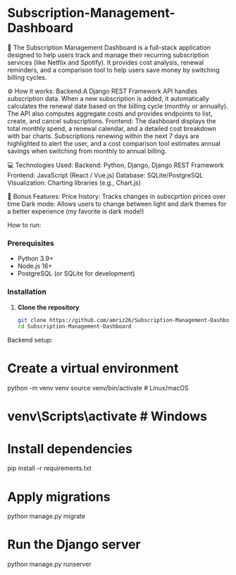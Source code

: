 # Subscription-Management-Dashboard

👾 The Subscription Management Dashboard is a full-stack application designed to help users track and manage their recurring subscription services (like Netflix and Spotify). It provides cost analysis, renewal reminders, and a comparison tool to help users save money by switching billing cycles.

⚙️ How it works:
Backend:A Django REST Framework API handles subscription data. When a new subscription is added, it automatically calculates the renewal date based on the billing cycle (monthly or annually). The API also computes aggregate costs and provides endpoints to list, create, and cancel subscriptions.
Frontend: The dashboard displays the total monthly spend, a renewal calendar, and a detailed cost breakdown with bar charts. Subscriptions renewing within the next 7 days are highlighted to alert the user, and a cost comparison tool estimates annual savings when switching from monthly to annual billing.

💻 Technologies Used:
Backend: Python, Django, Django REST Framework
Frontend: JavaScript (React / Vue.js)
Database: SQLite/PostgreSQL
Visualization: Charting libraries (e.g., Chart.js)

🚀 Bonus Features:
Price history: Tracks changes in subscprtion prices over time
Dark mode: Allows users to change between light and dark themes for a better experience (my favorite is dark mode!)

How to run:
### Prerequisites
- Python 3.9+
- Node.js 16+
- PostgreSQL (or SQLite for development)

### Installation

1. **Clone the repository**
   ```bash
   git clone https://github.com/amriz26/Subscription-Management-Dashboard.git
   cd Subscription-Management-Dashboard

Backend setup:
# Create a virtual environment
python -m venv venv
source venv/bin/activate  # Linux/macOS
# venv\Scripts\activate  # Windows

# Install dependencies
pip install -r requirements.txt

# Apply migrations
python manage.py migrate

# Run the Django server
python manage.py runserver


